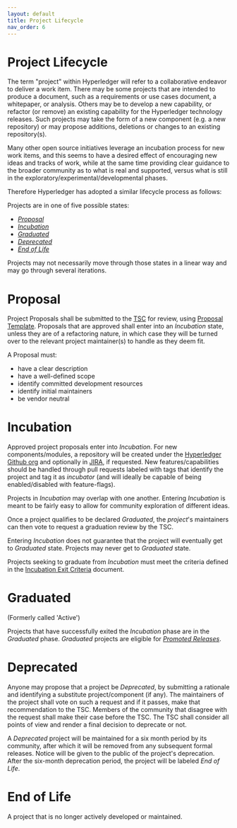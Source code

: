 ```yaml
---
layout: default
title: Project Lifecycle
nav_order: 6
---
```

[//]: # (SPDX-License-Identifier: CC-BY-4.0)

# Project Lifecycle

The term "project" within Hyperledger will refer to a
collaborative endeavor to deliver a work item.
There may be some projects that are intended to produce a document, such
as a requirements or use cases document, a whitepaper, or analysis.
Others may be to develop a new capability, or refactor (or remove) an
existing capability for the Hyperledger technology releases. Such
projects may take the form of a new component (e.g. a new repository) or
may propose additions, deletions or changes to an existing
repository(s).

Many other open source initiatives leverage an incubation process for
new work items, and this seems to have a desired effect of encouraging
new ideas and tracks of work, while at the same time providing clear
guidance to the broader community as to what is real and supported,
versus what is still in the exploratory/experimental/developmental
phases.

Therefore Hyperledger has adopted a similar lifecycle process as
follows:

Projects are in one of five possible states:

-   [*Proposal*](#proposal)
-   [*Incubation*](#incubation)
-   [*Graduated*](#graduated)
-   [*Deprecated*](#deprecated)
-   [*End of Life*](#end-of-life)

Projects may not necessarily move through those states in a linear way
and may go through several iterations.

# Proposal

Project Proposals shall be submitted to the [TSC](https://www.hyperledger.org/about/leadership)
for review, using [Proposal Template](https://hyperledger.github.io/hyperledger-hip/).
Proposals that are approved shall enter into an *Incubation* state, unless
they are of a refactoring nature, in which case they will be turned over
to the relevant project maintainer(s) to handle as they deem fit.

A Proposal must:

-   have a clear description
-   have a well-defined scope
-   identify committed development resources
-   identify initial maintainers
-   be vendor neutral

# Incubation

Approved project proposals enter into *Incubation*. For new
components/modules, a repository will be created under the
[Hyperledger Github org](https://github.com/hyperledger)
and optionally in [JIRA](https://jira.hyperledger.org), if requested. New
features/capabilities should be handled through pull requests labeled
with tags that identify the project and tag it as
*incubator* (and will ideally be capable of being enabled/disabled with feature-flags).

Projects in *Incubation* may overlap with one another.
Entering *Incubation* is meant to be fairly easy to allow for
community exploration of different ideas.

Once a project qualifies to be declared *Graduated*, the
*project*\'s maintainers can then vote to request a graduation
review by the TSC.

Entering *Incubation* does not guarantee that the project will
eventually get to *Graduated* state. Projects may never get
to *Graduated* state.

Projects seeking to graduate from *Incubation* must meet
the criteria defined in the 
[Incubation Exit Criteria](./project-incubation-exit.md) document.

# Graduated

(Formerly called 'Active') <a id="active"></a>

Projects that have successfully exited the *Incubation* phase
are in the *Graduated* phase. *Graduated* projects are eligible
for [*Promoted Releases*](./criteria-for-promoted-release.md).

# Deprecated

Anyone may propose that a project be *Deprecated*, by submitting a
rationale and identifying a substitute project/component (if any). The
maintainers of the project shall vote on such a request and if it
passes, make that recommendation to the TSC. Members of the community
that disagree with the request shall make their case before the TSC. The
TSC shall consider all points of view and render a final decision to
deprecate or not.

A *Deprecated* project will be maintained for a six month
period by its community, after which it will be removed from any
subsequent formal releases. Notice will be given to the public of the
project\'s deprecation. After the six-month deprecation
period, the project will be labeled *End of Life*.

# End of Life

A project that is no longer actively developed or maintained.

